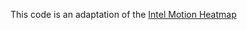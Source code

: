 This code is an adaptation of the [Intel Motion Heatmap](https://github.com/intel-iot-devkit/python-cv-samples/tree/master/examples/motion-heatmap)
